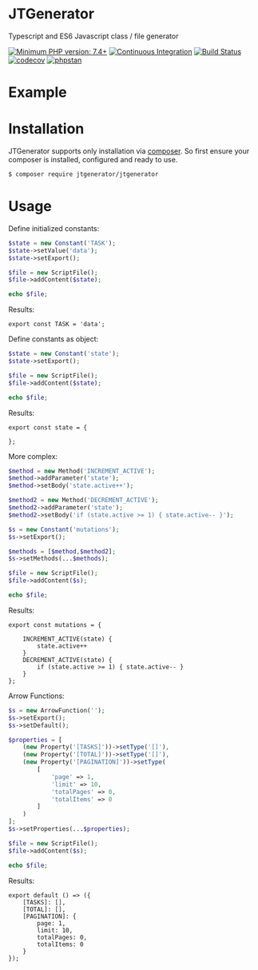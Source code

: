 # JTGenerator
Typescript and ES6 Javascript class / file generator

[![Minimum PHP version: 7.4+](https://img.shields.io/badge/php-7.4%2B-blue.svg)](https://packagist.org/packages/jtgenerator/jtgenerator)
[![Continuous Integration](https://github.com/BKlemm/JTGenerator/workflows/Continous%20Integration/badge.svg)](https://github.com/BKlemm/JTGenerator/actions)
[![Build Status](https://travis-ci.org/BKlemm/JTGenerator.svg?branch=master)](https://travis-ci.org/BKlemm/JTGenerator)
[![codecov](https://codecov.io/gh/BKlemm/JTGenerator/branch/master/graph/badge.svg)](https://codecov.io/gh/BKlemm/JTGenerator)
[![phpstan](https://img.shields.io/badge/PHPStan-level%207-brightgreen.svg?style=flat)](https://img.shields.io/badge/PHPStan-level%203-brightgreen.svg?style=flat)

# Example

# Installation

JTGenerator supports only installation via [composer](https://getcomposer.org). So first ensure your composer is installed, configured and ready to use.

```bash
$ composer require jtgenerator/jtgenerator
```

# Usage
Define initialized constants:
```php
$state = new Constant('TASK');
$state->setValue('data');
$state->setExport();

$file = new ScriptFile();
$file->addContent($state);

echo $file;
```

Results:
```
export const TASK = 'data';
```

Define constants as object:
```php
$state = new Constant('state');
$state->setExport();

$file = new ScriptFile();
$file->addContent($state);

echo $file;
```

Results:
```
export const state = {

};
```

More complex:
```php
$method = new Method('INCREMENT_ACTIVE');
$method->addParameter('state');
$method->setBody('state.active++');

$method2 = new Method('DECREMENT_ACTIVE');
$method2->addParameter('state');
$method2->setBody('if (state.active >= 1) { state.active-- }');

$s = new Constant('mutations');
$s->setExport();

$methods = [$method,$method2];
$s->setMethods(...$methods);

$file = new ScriptFile();
$file->addContent($s);

echo $file;
```

Results:
```
export const mutations = {
        
    INCREMENT_ACTIVE(state) {
        state.active++
    }
    DECREMENT_ACTIVE(state) {
        if (state.active >= 1) { state.active-- }
    }
};
```

Arrow Functions:

```php
$s = new ArrowFunction('');
$s->setExport();
$s->setDefault();

$properties = [
    (new Property('[TASKS]'))->setType('[]'),
    (new Property('[TOTAL]'))->setType('[]'),
    (new Property('[PAGINATION]'))->setType(
        [
            'page' => 1,
            'limit' => 10,
            'totalPages' => 0,
            'totalItems' => 0
        ]
    )
];
$s->setProperties(...$properties);

$file = new ScriptFile();
$file->addContent($s);

echo $file;
```

Results:
```
export default () => ({
    [TASKS]: [],
    [TOTAL]: [],
    [PAGINATION]: {
        page: 1,
        limit: 10,
        totalPages: 0,
        totalItems: 0
    }
});
```




